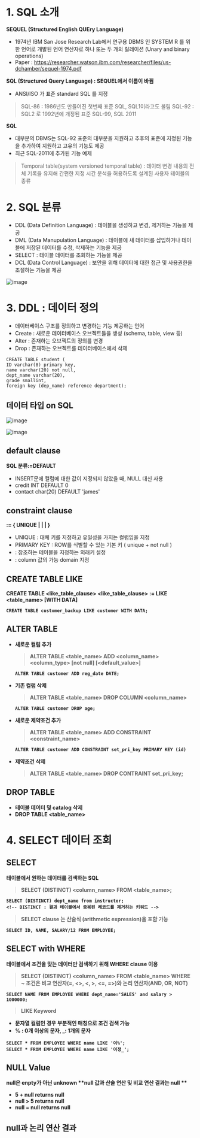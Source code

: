 # 1. SQL 소개
**SEQUEL (Structured English QUEry Language)**
- 1974년 IBM San Jose Research Lab에서 연구용 DBMS 인 SYSTEM R 를 위한 언어로 개발된 언어 연산자로 하나 또는 두 개의 릴레이션 (Unary and binary operations)
- Paper : https://researcher.watson.ibm.com/researcher/files/us-dchamber/sequel-1974.pdf

**SQL (Structured Query Language) : SEQUEL에서 이름이 바뀜**
- ANSI/ISO 가 표준 standard SQL 를 지정
> SQL-86 : 1986년도 만들어진 첫번째 표준 SQL, SQL1이라고도 불림
> SQL-92 : SQL2 로 1992년에 개정된 표준
> SQL-99, SQL 2011 

**SQL**
- 대부분의 DBMS는 SQL-92 표준의 대부분을 지원하고 추후의 표준에 지정된 기능을 추가하여 지원하고 고유의 기능도 제공
- 최근 SQL-2011에 추가된 기능 예제
> Temporal table(system versioned temporal table) : 데이터 변경 내용의 전체 기록을 유지해 간편한 지정 시간 분석을 허용하도록 설계된 사용자 테이블의 종류

# 2. SQL 분류
- DDL (Data Definition Language) : 테이블을 생성하고 변경, 제거하는 기능을 제공
- DML (Data Manupulation Language) : 테이블에 새 데이터를 삽입하거나 테이블에 저장된 데이터를 수정, 삭제하는 기능을 제공
- SELECT : 테이블 데이터를 조회하는 기능을 제공
- DCL (Data Control Language) : 보안을 위해 데이터에 대한 접근 및 사용권한을 조절하는 기능을 제공

![image](https://user-images.githubusercontent.com/30613069/190104726-14db78ec-51db-4f99-9c81-16ded7804831.png)

# 3. DDL : 데이터 정의
- 데이터베이스 구조를 정의하고 변경하는 기능 제공하는 언어
- Create : 새로운 데이터베이스 오브젝트들을 생성 (schema, table, view 등)
- Alter : 존재하는 오브젝트의 정의를 변경
- Drop : 존재하는 오브젝트를 데이터베이스에서 삭제

```mysql
CREATE TABLE student (
ID varchar(8) primary key,
name varchar(20) not null,
dept_name varchar(20),
grade smallint,
foreign key (dep_name) reference department);
```

## 데이터 타입 on SQL
![image](https://user-images.githubusercontent.com/30613069/190106873-95f1ef12-d43f-42d2-afdc-cb5d1c0cb566.png)

![image](https://user-images.githubusercontent.com/30613069/190107175-9060ed66-a06a-4294-bc09-b624849be37f.png)

## default clause
**SQL 분류<default value>:=DEFAULT<value>**
- INSERT문에 컬럼에 대한 값이 지정되지 않았을 때, NULL 대신 <value> 사용
- credit INT DEFAULT 0
- contact char(20) DEFAULT 'james'
  
## constraint clause
**<integrity constraint> := { UNIQUE | <primary key> | 
<reference contraint> | <check constraint>}**  
- UNIQUE : 대체 키를 지정하고 유일성을 가지는 컬럼임을 지정
- PRIMARY KEY : ROW를 식별할 수 있는 기본 키 ( unique + not null )
- <reference constraint> : 참조하는 테이블을 지정하는 외래키 설정
- <check constraint> : column 값의 가능 domain 지정

## CREATE TABLE LIKE
**CREATE TABLE <table name> <like_table_clause> 
<like_table_clause> := LIKE <table_name> [WITH DATA]**
```MYSQL
CREATE TABLE customer_backup LIKE customer WITH DATA; 
```  

## ALTER TABLE
- 새로운 컬럼 추가
  > ALTER TABLE <table_name> ADD <column_name> <column_type> [not null] [<default_value>]
  ```MYSQL
  ALTER TABLE customer ADD reg_date DATE;
  ```
  
- 기존 컬럼 삭제
  > ALTER TABLE <table_name> DROP COLUMN <column_name>
  ```MYSQL
  ALTER TABLE customer DROP age;
  ```
  
- 새로운 제약조건 추가
  > ALTER TABLE <table_name> ADD CONSTRAINT <constraint_name> <contraints>
  ```MYSQL
  ALTER TABLE customer ADD CONSTRAINT set_pri_key PRIMARY KEY (id)
  ```
  
- 제약조건 삭제
  > ALTER TABLE <table_name> DROP CONTRAINT set_pri_key;
  
## DROP TABLE
- 테이블 데이터 및 catalog 삭제
- DROP TABLE <table_name>

# 4. SELECT 데이터 조회
## SELECT
**테이블에서 원하는 데이터를 검색하는 SQL**
> SELECT (DISTINCT) <column_name> FROM <table_name>;
```mysql
SELECT (DISTINCT) dept_name from instructor;
<!-- DISTINCT : 결과 테이블에서 중복된 레코드를 제거하는 키워드 -->
```
  
> SELECT clause 는 산술식 (arithmetic expression)을 포함 가능
  ```mysql
  SELECT ID, NAME, SALARY/12 FROM EMPLOYEE;
  ```
  
## SELECT with WHERE
**테이블에서 조건을 맞는 데이터만 검색하기 위해 WHERE clause 이용**
  > SELECT (DISTINCT) <column_name> FROM <table_name> WHERE ~
  > 조건은 비교 연산자(=, <>, <, >, <=, =>)와 논리 연산자(AND, OR, NOT)
```MYSQL
SELECT NAME FROM EMPLOYEE WHERE dept_name='SALES' and salary > 1000000;
```

  > LIKE Keyword
  - 문자열 컬럼인 경우 부분적인 매칭으로 조건 검색 가능
  - % : 0개 이상의 문자, _: 1개의 문자
  ```mysql
  SELECT * FROM EMPLOYEE WHERE name LIKE '이%';
  SELECT * FROM EMPLOYEE WHERE name LIKE '이정_';
  ```
  
## NULL Value
**null은 enpty가 아닌 unknown**
**null 값과 산술 연산 및 비교 연산 결과는 null **
  - 5 + null returns null
  - null > 5 returns null
  - null = null returns null
  
**null과 논리 연산 결과**
- 

  
  

